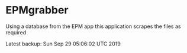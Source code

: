 # EPMgrabber
Using a database from the EPM app this application scrapes the files as required


Latest backup: Sun Sep 29 05:06:02 UTC 2019
